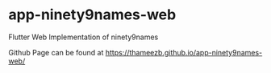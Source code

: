 # app-ninety9names-web
Flutter Web Implementation of ninety9names

Github Page can be found at https://thameezb.github.io/app-ninety9names-web/